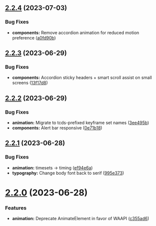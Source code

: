 ## [2.2.4](https://github.com/jacecotton/tcds/compare/v2.2.3...v2.2.4) (2023-07-03)


### Bug Fixes

* **components:** Remove accordion animation for reduced motion preference ([a0fd90b](https://github.com/jacecotton/tcds/commit/a0fd90bf85ea742d680156c165b076cdc0e8709c))



## [2.2.3](https://github.com/jacecotton/tcds/compare/v2.2.2...v2.2.3) (2023-06-29)


### Bug Fixes

* **components:** Accordion sticky headers + smart scroll assist on small screens ([13f17d8](https://github.com/jacecotton/tcds/commit/13f17d8d607412cd0132be82ebd766efdb8932ae))



## [2.2.2](https://github.com/jacecotton/tcds/compare/v2.2.1...v2.2.2) (2023-06-29)


### Bug Fixes

* **animation:** Migrate to tcds-prefixed keyframe set names ([3ee495b](https://github.com/jacecotton/tcds/commit/3ee495ba77a8c6ad5e7f5fe10b42ed034fbdd71f))
* **components:** Alert bar responsive ([0e71b18](https://github.com/jacecotton/tcds/commit/0e71b188b23f1f98f27fd1cf13bbb451a7006673))



## [2.2.1](https://github.com/jacecotton/tcds/compare/v2.2.0...v2.2.1) (2023-06-28)


### Bug Fixes

* **animation:** timesets -> timing ([ef94e6a](https://github.com/jacecotton/tcds/commit/ef94e6a87809fba3ca206ecdddaaa6a0c2db3e5f))
* **typography:** Change body font back to serif ([995e373](https://github.com/jacecotton/tcds/commit/995e373f8c182e459b9ccceaa0b103bd023a1787))



# [2.2.0](https://github.com/jacecotton/tcds/compare/v2.1.11...v2.2.0) (2023-06-28)


### Features

* **animation:** Deprecate AnimateElement in favor of WAAPI ([c355ad6](https://github.com/jacecotton/tcds/commit/c355ad6d2702e7a5b34c4abb87f7abff7c8557df))



